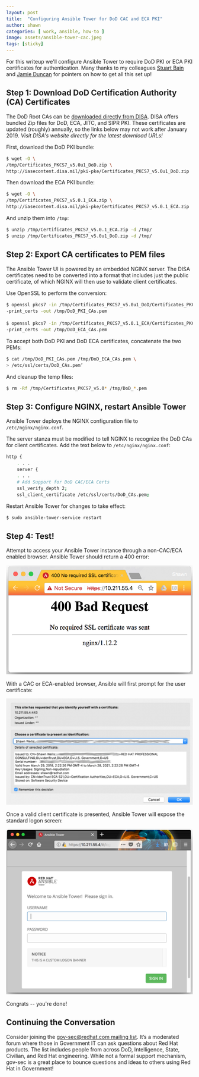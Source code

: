 ```yaml
---
layout: post
title:  "Configuring Ansible Tower for DoD CAC and ECA PKI"
author: shawn
categories: [ work, ansible, how-to ]
image: assets/ansible-tower-cac.jpeg
tags: [sticky]
---
```


For this writeup we'll configure Ansible Tower to require DoD PKI or ECA PKI certificates for authentication. Many thanks to my colleagues [Stuart Bain](https://www.linkedin.com/in/stbain/) and [Jamie Duncan](https://www.linkedin.com/in/jamieeduncan/) for pointers on how to get all this set up!


## Step 1: Download DoD Certification Authority (CA) Certificates
The DoD Root CAs can be [downloaded directly from DISA](). DISA offers bundled Zip files for DoD, ECA, JITC, and SIPR PKI. These certificates are updated (roughly) annually, so the links below may not work after January 2019. *Visit DISA's website directly for the latest download URLs!*

First, download the DoD PKI bundle:

`````bash
$ wget -O \
/tmp/Certificates_PKCS7_v5.0u1_DoD.zip \
http://iasecontent.disa.mil/pki-pke/Certificates_PKCS7_v5.0u1_DoD.zip
`````

Then download the ECA PKI bundle:
`````bash
$ wget -O \
/tmp/Certificates_PKCS7_v5.0.1_ECA.zip \
http://iasecontent.disa.mil/pki-pke/Certificates_PKCS7_v5.0.1_ECA.zip
`````

And unzip them into ``/tmp``:
`````bash
$ unzip /tmp/Certificates_PKCS7_v5.0.1_ECA.zip -d /tmp/
$ unzip /tmp/Certificates_PKCS7_v5.0u1_DoD.zip -d /tmp/
`````

## Step 2: Export CA certificates to PEM files
The Ansible Tower UI is powered by an embedded NGINX server. The DISA certificates need to be converted into a format that includes just the public certificate, of which NGINX will then use to validate client certificates.

Use OpenSSL to perform the conversion:
`````bash
$ openssl pkcs7 -in /tmp/Certificates_PKCS7_v5.0u1_DoD/Certificates_PKCS7_v5.0u1_DoD.pem.p7b \
-print_certs -out /tmp/DoD_PKI_CAs.pem

$ openssl pkcs7 -in /tmp/Certificates_PKCS7_v5.0.1_ECA/Certificates_PKCS7_v5.0.1_ECA.pem.p7b \
-print_certs -out /tmp/DoD_ECA_CAs.pem
`````

To accept both DoD PKI and DoD ECA certificates, concatenate the two PEMs:
`````bash
$ cat /tmp/DoD_PKI_CAs.pem /tmp/DoD_ECA_CAs.pem \
> /etc/ssl/certs/DoD_CAs.pem’
`````

And cleanup the temp files:
`````bash
$ rm -Rf /tmp/Certificates_PKCS7_v5.0* /tmp/DoD_*.pem
`````

## Step 3: Configure NGINX, restart Ansible Tower
Ansible Tower deploys the NGINX configuration file to ``/etc/nginx/nginx.conf``.

The server stanza must be modified to tell NGINX to recognize the DoD CAs for client certificates. Add the text below to ``/etc/nginx/nginx.conf``:

`````bash
http {
    . . .
    server {
    . . .
    # Add Support for DoD CAC/ECA Certs
    ssl_verify_depth 2;
    ssl_client_certificate /etc/ssl/certs/DoD_CAs.pem;
`````

Restart Ansible Tower for changes to take effect:
`````bash
$ sudo ansible-tower-service restart
`````

## Step 4: Test!
Attempt to access your Ansible Tower instance through a non-CAC/ECA enabled browser. Ansible Tower should return a 400 error:

![image](/assets/images/ansible-tower-cac-error.png)


With a CAC or ECA-enabled browser, Ansible will first prompt for the user certificate:

![image](/assets/images/ansible-tower-user-certificate.png)

Once a valid client certificate is presented, Ansible Tower will expose the standard logon screen:

![image](/assets/images/ansible-tower-logon-screen.png)

Congrats -- you're done!

## Continuing the Conversation
Consider joining the [gov-sec@redhat.com mailing list](https://www.redhat.com/mailman/listinfo/gov-sec). It’s a moderated forum where those in Government IT can ask questions about Red Hat products. The list includes people from across DoD, Intelligence, State, Civilian, and Red Hat engineering. While not a formal support mechanism, gov-sec is a great place to bounce questions and ideas to others using Red Hat in Government!